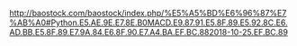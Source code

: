 http://baostock.com/baostock/index.php/%E5%A5%BD%E6%96%87%E7%AB%A0#Python.E5.AE.9E.E7.8E.B0MACD.E9.87.91.E5.8F.89.E5.92.8C.E6.AD.BB.E5.8F.89.E7.9A.84.E6.8F.90.E7.A4.BA.EF.BC.882018-10-25.EF.BC.89